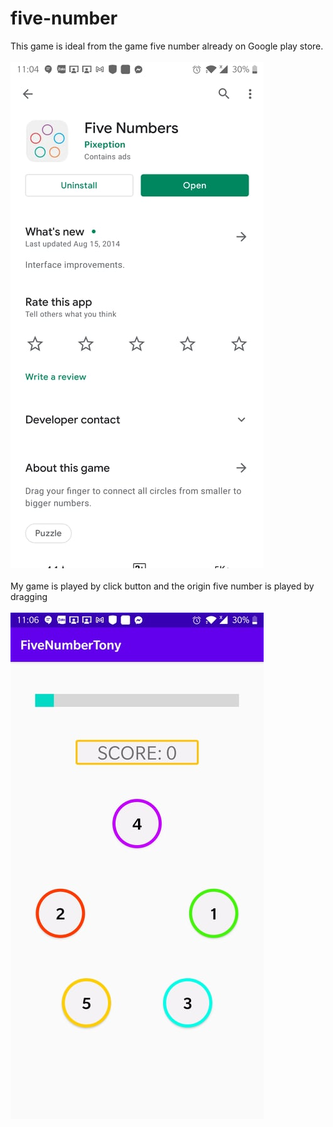 # five-number

This game is ideal from the game five number already on Google play store.
<br></br>
![](images/5number.jpg)
<br></br>
My game is played by click button and the origin five number is played by dragging
<br></br>
![](images/fivenumbertony.jpg)
